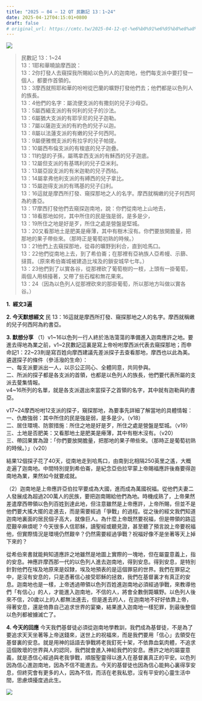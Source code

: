 ```yaml
---
title: "2025 – 04 – 12 QT 民數記 13：1~24"
date: 2025-04-12T04:15:01+0800
draft: false
# original_url: https://cmtc.tw/2025-04-12-qt-%e6%b0%91%e6%95%b8%e8%a8%98-13%ef%bc%9a124
---
```


![](/images/qt.jpg)
> 民數記 13：1\~24  
> 13：1耶和華曉諭摩西說：  
> 13：2你打發人去窺探我所賜給以色列人的迦南地，他們每支派中要打發一個人，都要作首領的。  
> 13：3摩西就照耶和華的吩咐從巴蘭的曠野打發他們去；他們都是以色列人的族長。  
> 13：4他們的名字：屬流便支派的有撒刻的兒子沙母亞。  
> 13：5屬西緬支派的有何利的兒子的沙法。  
> 13：6屬猶大支派的有耶孚尼的兒子迦勒。  
> 13：7屬以薩迦支派的有約色的兒子以迦。  
> 13：8屬以法蓮支派的有嫩的兒子何西阿。  
> 13：9屬便雅憫支派的有拉孚的兒子帕提。  
> 13：10屬西布倫支派的有梭底的兒子迦疊。  
> 13：11約瑟的子孫，屬瑪拿西支派的有穌西的兒子迦底。  
> 13：12屬但支派的有基瑪利的兒子亞米利。  
> 13：13屬亞設支派的有米迦勒的兒子西帖。  
> 13：14屬拿弗他利支派的有縛西的兒子拿比。  
> 13：15屬迦得支派的有瑪基的兒子臼利。  
> 13：16這就是摩西所打發、窺探那地之人的名字。摩西就稱嫩的兒子何西阿為約書亞。  
> 13：17摩西打發他們去窺探迦南地，說：你們從南地上山地去，  
> 13：18看那地如何，其中所住的民是強是弱，是多是少，  
> 13：19所住之地是好是歹，所住之處是營盤是堅城。  
> 13：20又看那地土是肥美是瘠薄，其中有樹木沒有。你們要放開膽量，把那地的果子帶些來。（那時正是葡萄初熟的時候。）  
> 13：21他們上去窺探那地，從尋的曠野到利合，直到哈馬口。  
> 13：22他們從南地上去，到了希伯崙；在那裡有亞衲族人亞希幔、示篩、撻買。（原來希伯崙城被建造比埃及的鎖安城早七年。）  
> 13：23他們到了以實各谷，從那裡砍了葡萄樹的一枝，上頭有一掛葡萄，兩個人用槓擡著，又帶了些石榴和無花果來。  
> 13：24（因為以色列人從那裡砍來的那掛葡萄，所以那地方叫做以實各谷。）

**1.  經文3遍**

**2. 今天默想經文**
民 13：16這就是摩西所打發、窺探那地之人的名字。摩西就稱嫩的兒子何西阿為約書亞。

**3. 默想分享**
（1）v1\~16以色列一行人終於浩浩蕩蕩的準備進入迦南應許之地。要進去得地為業之前，v1\~2民數記這裏是寫上帝吩咐摩西派代表去窺探那地；而申命記1：22\~23則是寫百姓向摩西建議先差派探子去查看那地，摩西也以此為美。遴選探子的條件（參活潑的生命）：  
一、每支派要派出一人，以示公正同心、全體同意，共同參與。  
二、所派的探子都是各支派的首領，也都是以色列人的族長，他們要代表所屬的支派去蓃集情報。  
v4\~16所列的名單，就是各支派選出來當探子之首領的名字，其中就有迦勒與約書亞。

v17\~24摩西吩咐12支派的探子，窺探那地，為要事先詳細了解當地的具體情報：  
一、仇敵強弱：其中所住的民是強是弱，是多是少。（v18）  
二、居住環境、防禦措施：所住之地是好是歹，所住之處是營盤是堅城。（v19）  
三、土地是否肥美：又看那地土是肥美是瘠薄，其中有樹木沒有。（v20）  
三、帶回果實為證：「你們要放開膽量，把那地的果子帶些來。（那時正是葡萄初熟的時候。）」（v20）

結果12個探子花了40天，從南地走到哈馬口，由南到北相隔250英里之遙，大概走遍了迦南地。中間特別提到希伯崙，是紀念亞伯拉罕蒙上帝賜福應許後裔要得迦南地為業，果然如今就要成就。

（2）迦南地是上帝應許亞伯拉罕要成為大國，進而成為萬國祝福。從他們夫妻二人發展成為超過200萬人的民族，要把迦南賜給他們為地。時機成熟了，上帝果然差遣摩西帶領以色列百姓到達此地，但注意雖然是上帝應許，上帝所賜，但並不是他們要大搖大擺的走進去，而是需要經過「爭戰」的過程。從之後的經文我們知道迦南地裏面的居民個子高大，就像巨人。為什麼上帝既然要祝福，但是帶領的路這麼艱辛麻煩呢？今天很多人信耶穌，讀聖經或聽見證，甚至聽了預言說上帝要祝福他，但實際情況是環境仍然艱辛？仍然需要經過爭戰？祝福好像不是坐著等天上掉下來的？

從希伯來書就能夠知道應許之地雖然是地圖上實際的一塊地，但在屬靈意義上，指的安息。神應許摩西那一代的以色列人進去迦南地，得到安息。得到安息，是特別針對他們在埃及地原來是奴隸，埃及地預表的是這個罪惡的世界。我們在罪惡之中，是沒有安息的，只是憑著信心接受耶穌的拯救，我們在基督裏才有真正的安息。迦南地也是一樣，上帝透過帶領以色列百姓進迦南地必須經過爭戰，來教導他們「有信心」的人，才能進入迦南地，不信的人，將會全數倒斃曠野。以色列人後來不信，20歲以上的人都無法進去，但是進去的人，在迦南地不好好依靠上帝，得著安息，還是倚靠自己追求世界的宴樂，結果進入迦南地一樣犯罪，到最後整個以色列都被擄滅亡了。

**4. 今天的回應**
今天我們基督徒必須從迦南地學教訓，我們成為基督徒，不是為了要追求天天坐著等上帝送錢來，送世上的祝福來，而是我們要用「信心」去領受在基督裏的安息。就是用神的話語去爭戰將老我釘死十架，不依靠血氣肉體，不追求這個敗壞的世界與人的認同，我們就會進入神給我們的安息。應許之地的屬靈意義，就是憑信心經過與老我爭戰，順服聖靈得以進入在基督裏真正的平安。以色列因為信心進迦南地，因為不信不能進去。今天的基督徒也因為信心能夠心裏得享安息，但終究會有更多的人，因為不信，而活在老我私慾，沒有平安的心靈生活中間，思慮煩擾度過此生。

![](/images/021.webp)
